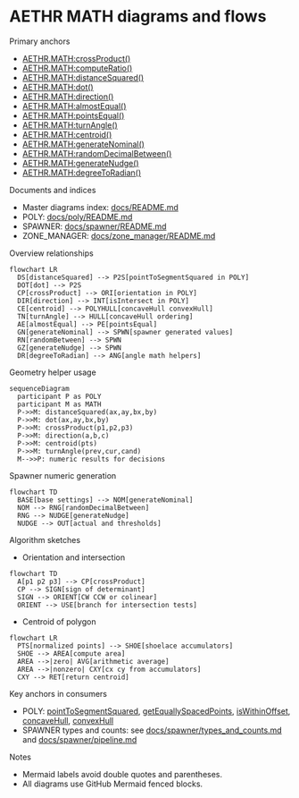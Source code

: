 # AETHR MATH diagrams and flows

Primary anchors
- [AETHR.MATH:crossProduct()](../../dev/MATH_.lua:29)
- [AETHR.MATH:computeRatio()](../../dev/MATH_.lua:44)
- [AETHR.MATH:distanceSquared()](../../dev/MATH_.lua:59)
- [AETHR.MATH:dot()](../../dev/MATH_.lua:76)
- [AETHR.MATH:direction()](../../dev/MATH_.lua:96)
- [AETHR.MATH:almostEqual()](../../dev/MATH_.lua:119)
- [AETHR.MATH:pointsEqual()](../../dev/MATH_.lua:130)
- [AETHR.MATH:turnAngle()](../../dev/MATH_.lua:143)
- [AETHR.MATH:centroid()](../../dev/MATH_.lua:157)
- [AETHR.MATH:generateNominal()](../../dev/MATH_.lua:182)
- [AETHR.MATH:randomDecimalBetween()](../../dev/MATH_.lua:215)
- [AETHR.MATH:generateNudge()](../../dev/MATH_.lua:234)
- [AETHR.MATH:degreeToRadian()](../../dev/MATH_.lua:253)

Documents and indices
- Master diagrams index: [docs/README.md](../README.md)
- POLY: [docs/poly/README.md](../poly/README.md)
- SPAWNER: [docs/spawner/README.md](../spawner/README.md)
- ZONE_MANAGER: [docs/zone_manager/README.md](../zone_manager/README.md)

Overview relationships

```mermaid
flowchart LR
  DS[distanceSquared] --> P2S[pointToSegmentSquared in POLY]
  DOT[dot] --> P2S
  CP[crossProduct] --> ORI[orientation in POLY]
  DIR[direction] --> INT[isIntersect in POLY]
  CE[centroid] --> POLYHULL[concaveHull convexHull]
  TN[turnAngle] --> HULL[concaveHull ordering]
  AE[almostEqual] --> PE[pointsEqual]
  GN[generateNominal] --> SPWN[spawner generated values]
  RN[randomBetween] --> SPWN
  GZ[generateNudge] --> SPWN
  DR[degreeToRadian] --> ANG[angle math helpers]
```

Geometry helper usage

```mermaid
sequenceDiagram
  participant P as POLY
  participant M as MATH
  P->>M: distanceSquared(ax,ay,bx,by)
  P->>M: dot(ax,ay,bx,by)
  P->>M: crossProduct(p1,p2,p3)
  P->>M: direction(a,b,c)
  P->>M: centroid(pts)
  P->>M: turnAngle(prev,cur,cand)
  M-->>P: numeric results for decisions
```

Spawner numeric generation

```mermaid
flowchart TD
  BASE[base settings] --> NOM[generateNominal]
  NOM --> RNG[randomDecimalBetween]
  RNG --> NUDGE[generateNudge]
  NUDGE --> OUT[actual and thresholds]
```

Algorithm sketches

- Orientation and intersection

```mermaid
flowchart TD
  A[p1 p2 p3] --> CP[crossProduct]
  CP --> SIGN[sign of determinant]
  SIGN --> ORIENT[CW CCW or colinear]
  ORIENT --> USE[branch for intersection tests]
```

- Centroid of polygon

```mermaid
flowchart LR
  PTS[normalized points] --> SHOE[shoelace accumulators]
  SHOE --> AREA[compute area]
  AREA -->|zero| AVG[arithmetic average]
  AREA -->|nonzero| CXY[cx cy from accumulators]
  CXY --> RET[return centroid]
```

Key anchors in consumers
- POLY: [pointToSegmentSquared](../../dev/POLY.lua:1149), [getEquallySpacedPoints](../../dev/POLY.lua:1074), [isWithinOffset](../../dev/POLY.lua:1107), [concaveHull](../../dev/POLY.lua:1309), [convexHull](../../dev/POLY.lua:1461)
- SPAWNER types and counts: see [docs/spawner/types_and_counts.md](../spawner/types_and_counts.md) and [docs/spawner/pipeline.md](../spawner/pipeline.md)

Notes
- Mermaid labels avoid double quotes and parentheses.
- All diagrams use GitHub Mermaid fenced blocks.